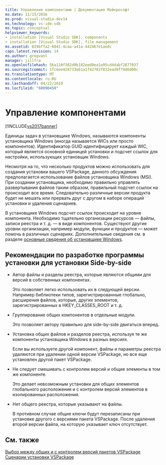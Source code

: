 ```yaml
---
title: Управление компонентами | Документация Майкрософт
ms.date: 11/15/2016
ms.prod: visual-studio-dev14
ms.technology: vs-ide-sdk
ms.topic: conceptual
helpviewer_keywords:
- installation [Visual Studio SDK], components
- installation [Visual Studio SDK], file management
ms.assetid: 029bffa2-6841-4caa-a41a-442467e1aedc
caps.latest.revision: 14
ms.author: gregvanl
manager: jillfra
ms.openlocfilehash: 56a110f382d0b182eed0ea1a95cd4dabf2877037
ms.sourcegitcommit: 1fc6ee928733e61a1f42782f832ead9f7946d00c
ms.translationtype: MT
ms.contentlocale: ru-RU
ms.lasthandoff: 04/22/2019
ms.locfileid: "60090450"
---
```

# <a name="component-management"></a>Управление компонентами
[!INCLUDE[vs2017banner](../../includes/vs2017banner.md)]

Единицы задач в установщике Windows, называются компоненты установщика Windows (иногда называется WICs или просто компонентов). Идентификатор GUID идентифицирует каждый WIC, который является основной единицей установки и подсчет ссылок для настройки, использующих установщик Windows.  
  
 Несмотря на то, что несколько продуктов можно использовать для создания установки вашего VSPackage, данного обсуждения предполагается использование файлов установщика Windows (MSI). При создании установщика, необходимо правильно управлять развертывания файлов таким образом, правильный подсчет ссылок на происходит все время. Следовательно различные версии продукта будет не мешать или прервать друг с другом в наборе операций установки и удаления сценариев.  
  
 В установщике Windows подсчет ссылок происходит на уровне компонента. Необходимо тщательно организации ресурсов — файлы, записи реестра и т. д. — в виде компонентов. Существуют другие уровни организации, например модули, функции и продуктов — может помочь в различных сценариях. Дополнительные сведения см. в разделе [основные сведения об установщике Windows](../../extensibility/internals/windows-installer-basics.md).  
  
## <a name="guidelines-of-authoring-setup-for-side-by-side-installation"></a>Рекомендации по разработке программы установки для установки Side-by-side  
  
- Автор файлы и разделы реестра, которые являются общими для версий в собственных компонентах.  
  
     Это позволяет легко использовать их в следующей версии. Например библиотеки типов, зарегистрированные глобально, расширения файлов, которые, других элементов, зарегистрированных в HKEY_CLASSES_ROOT и т. д.  
  
- Группирование общих компонентов в отдельные модули.  
  
     Это позволяет автору правильно для side-by-side двигаться вперед.  
  
- Установка общих файлов и разделов реестра, используя те же компоненты установщика Windows в разных версиях.  
  
     Если вы используете другой компонент, файлы и параметры реестра удаляются при удалении одной версии VSPackage, но все еще установлен другой пакет VSPackage.  
  
- Не следует смешивать с контролем версий и общие элементы в том же компоненте.  
  
     Это делает невозможным установки для общих элементов глобального расположения и с контролем версий элементов в изолированных расположения.  
  
- Нет общего реестра, которые указывают на файлы.  
  
     В противном случае общие ключи будут перезаписаны при установке другого с версиями пакета VSPackage. После удаления второй версии файла, на которую указывает ключ отсутствует.  
  
## <a name="see-also"></a>См. также  
 [Выбор между общих и с контролем версий пакетов VSPackage](../../extensibility/choosing-between-shared-and-versioned-vspackages.md)   
 [Сценарии установки VSPackage](../../extensibility/internals/vspackage-setup-scenarios.md)
